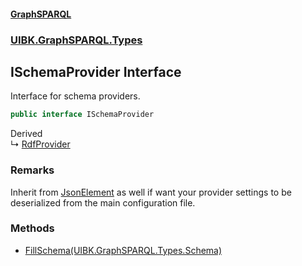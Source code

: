 #### [GraphSPARQL](./index.md 'index')
### [UIBK.GraphSPARQL.Types](./UIBK-GraphSPARQL-Types.md 'UIBK.GraphSPARQL.Types')
## ISchemaProvider Interface
Interface for schema providers.  
```csharp
public interface ISchemaProvider
```
Derived  
&#8627; [RdfProvider](./UIBK-GraphSPARQL-Types-Providers-RdfProvider.md 'UIBK.GraphSPARQL.Types.Providers.RdfProvider')  
### Remarks
Inherit from [JsonElement](./UIBK-GraphSPARQL-Configuration-JsonElement.md 'UIBK.GraphSPARQL.Configuration.JsonElement') as well if want your provider settings to be deserialized from the main configuration file.  
### Methods
- [FillSchema(UIBK.GraphSPARQL.Types.Schema)](./UIBK-GraphSPARQL-Types-ISchemaProvider-FillSchema(UIBK-GraphSPARQL-Types-Schema).md 'UIBK.GraphSPARQL.Types.ISchemaProvider.FillSchema(UIBK.GraphSPARQL.Types.Schema)')
